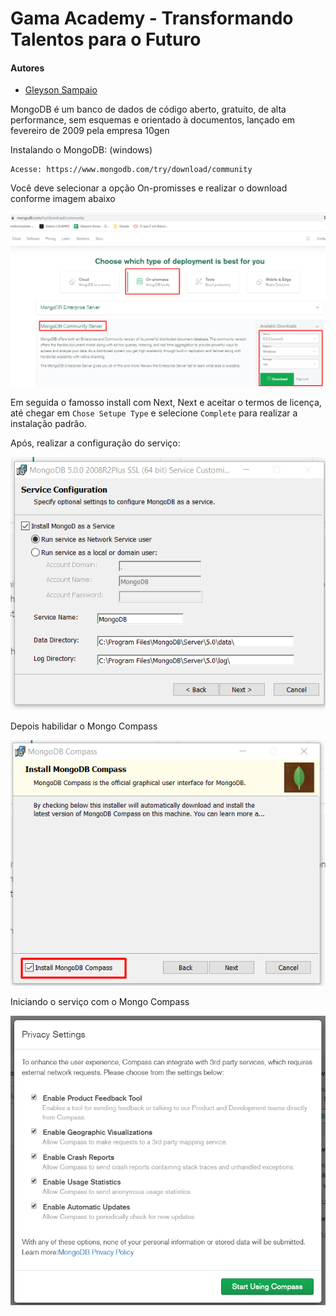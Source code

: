 # Gama Academy - Transformando Talentos para o Futuro

#### Autores
- [Gleyson Sampaio](https://github.com/gleyson-gama)

MongoDB é um banco de dados de código aberto, gratuito, de alta performance, sem esquemas e orientado à documentos, lançado em fevereiro de 2009 pela empresa 10gen


Instalando o MongoDB: (windows)

```
Acesse: https://www.mongodb.com/try/download/community
```

Você deve selecionar a opção On-promisses e realizar o download conforme imagem abaixo

![](https://github.com/educacao-gama/tutoriais/blob/main/mongodb/windows/install.png)

Em seguida o famosso install com Next, Next e aceitar o termos de licença, até chegar em `Chose Setupe Type` e selecione `Complete` para realizar a instalação padrão.

Após, realizar a configuração do serviço:

![](https://github.com/educacao-gama/tutoriais/blob/main/mongodb/windows/service_config.png)

Depois habilidar o Mongo Compass

![](https://github.com/educacao-gama/tutoriais/blob/main/mongodb/windows/mongo_compass.png)

Iniciando o serviço com o Mongo Compass

![](https://github.com/educacao-gama/tutoriais/blob/main/mongodb/windows/settings.png)
